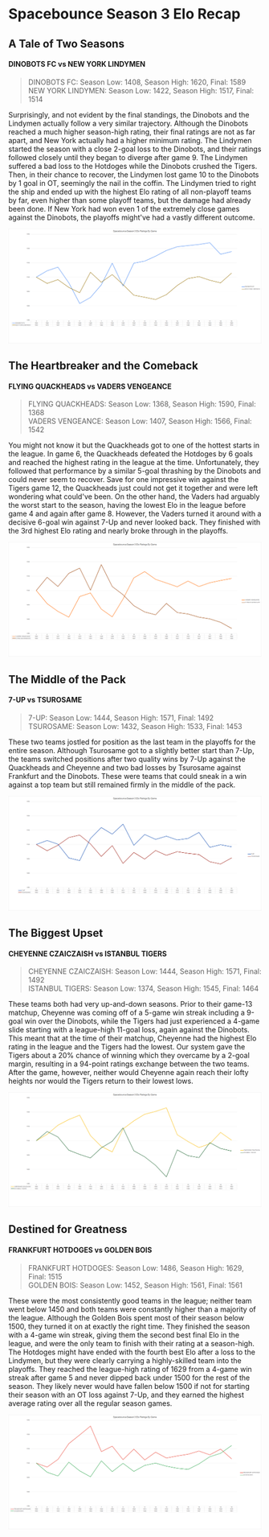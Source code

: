 # Spacebounce Season 3 Elo Recap

## A Tale of Two Seasons
#### DINOBOTS FC vs NEW YORK LINDYMEN
> DINOBOTS FC: Season Low: 1408, Season High: 1620, Final: 1589  
> NEW YORK LINDYMEN: Season Low: 1422, Season High: 1517, Final: 1514

Surprisingly, and not evident by the final standings, the Dinobots and the Lindymen actually follow a very similar trajectory. Although the Dinobots reached a much higher season-high rating, their final ratings are not as far apart, and New York actually had a higher minimum rating. The Lindymen started the season with a close 2-goal loss to the Dinobots, and their ratings followed closely until they began to diverge after game 9. The Lindymen suffered a bad loss to the Hotdoges while the Dinobots crushed the Tigers. Then, in their chance to recover, the Lindymen lost game 10 to the Dinobots by 1 goal in OT, seemingly the nail in the coffin. The Lindymen tried to right the ship and ended up with the highest Elo rating of all non-playoff teams by far, even higher than some playoff teams, but the damage had already been done. If New York had won even 1 of the extremely close games against the Dinobots, the playoffs might've had a vastly different outcome.

![](dinobots-vs-newyork.png)

## The Heartbreaker and the Comeback
#### FLYING QUACKHEADS vs VADERS VENGEANCE
> FLYING QUACKHEADS: Season Low: 1368, Season High: 1590, Final: 1368  
> VADERS VENGEANCE: Season Low: 1407, Season High: 1566, Final: 1542

You might not know it but the Quackheads got to one of the hottest starts in the league. In game 6, the Quackheads defeated the Hotdoges by 6 goals and reached the highest rating in the league at the time. Unfortunately, they followed that performance by a similar 5-goal thrashing by the Dinobots and could never seem to recover. Save for one impressive win against the Tigers game 12, the Quackheads just could not get it together and were left wondering what could've been. On the other hand, the Vaders had arguably the worst start to the season, having the lowest Elo in the league before game 4 and again after game 8. However, the Vaders turned it around with a decisive 6-goal win against 7-Up and never looked back. They finished with the 3rd highest Elo rating and nearly broke through in the playoffs.

![](vaders-vs-quackheads.png)

## The Middle of the Pack
#### 7-UP vs TSUROSAME
> 7-UP: Season Low: 1444, Season High: 1571, Final: 1492  
> TSUROSAME: Season Low: 1432, Season High: 1533, Final: 1453

These two teams jostled for position as the last team in the playoffs for the entire season. Although Tsurosame got to a slightly better start than 7-Up, the teams switched positions after two quality wins by 7-Up against the Quackheads and Cheyenne and two bad losses by Tsurosame against Frankfurt and the Dinobots. These were teams that could sneak in a win against a top team but still remained firmly in the middle of the pack.

![](7up-vs-tsurosame.png)

## The Biggest Upset
#### CHEYENNE CZAICZAISH vs ISTANBUL TIGERS
> CHEYENNE CZAICZAISH: Season Low: 1444, Season High: 1571, Final: 1492  
> ISTANBUL TIGERS: Season Low: 1374, Season High: 1545, Final: 1464

These teams both had very up-and-down seasons. Prior to their game-13 matchup, Cheyenne was coming off of a 5-game win streak including a 9-goal win over the Dinobots, while the Tigers had just experienced a 4-game slide starting with a league-high 11-goal loss, again against the Dinobots. This meant that at the time of their matchup, Cheyenne had the highest Elo rating in the league and the Tigers had the lowest. Our system gave the Tigers about a 20% chance of winning which they overcame by a 2-goal margin, resulting in a 94-point ratings exchange between the two teams. After the game, however, neither would Cheyenne again reach their lofty heights nor would the Tigers return to their lowest lows.

![](cheyenne-vs-tigers.png)

## Destined for Greatness
#### FRANKFURT HOTDOGES vs GOLDEN BOIS
> FRANKFURT HOTDOGES: Season Low: 1486, Season High: 1629, Final: 1515  
> GOLDEN BOIS: Season Low: 1452, Season High: 1561, Final: 1561

These were the most consistently good teams in the league; neither team went below 1450 and both teams were constantly higher than a majority of the league. Although the Golden Bois spent most of their season below 1500, they turned it on at exactly the right time. They finished the season with a 4-game win streak, giving them the second best final Elo in the league, and were the only team to finish with their rating at a season-high. The Hotdoges might have ended with the fourth best Elo after a loss to the Lindymen, but they were clearly carrying a highly-skilled team into the playoffs. They reached the league-high rating of 1629 from a 4-game win streak after game 5 and never dipped back under 1500 for the rest of the season. They likely never would have fallen below 1500 if not for starting their season with an OT loss against 7-Up, and they earned the highest average rating over all the regular season games.

![](frankfurt-vs-golden.png)
